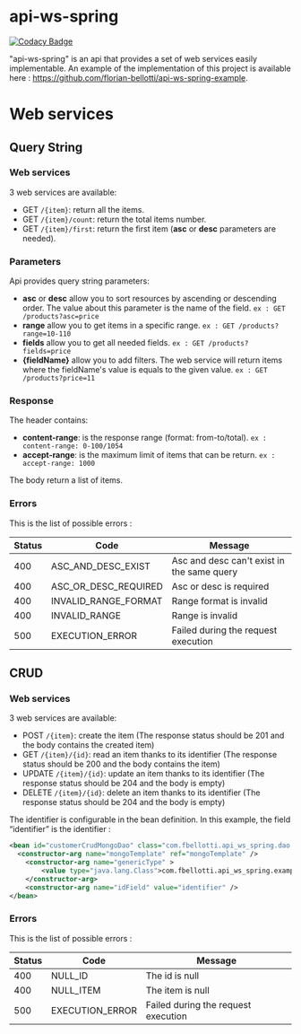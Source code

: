 api-ws-spring
===========

[![Codacy Badge](https://api.codacy.com/project/badge/Grade/5417e532f7e24ae68651800c386e3a1e)](https://www.codacy.com/app/florian-bellotti/api-ws-spring?utm_source=github.com&utm_medium=referral&utm_content=florian-bellotti/api-ws-spring&utm_campaign=badger)

"api-ws-spring" is an api that provides a set of web services easily implementable. An example of the implementation of this project is available here : https://github.com/florian-bellotti/api-ws-spring-example. 

Web services 
==========
Query String
----------------------
### Web services
3 web services are available:
- GET `/{item}`: return all the items.
- GET `/{item}/count`: return the total items number.
- GET `/{item}/first`: return the first item (**asc** or **desc** parameters are needed).

### Parameters
Api provides query string parameters:
- **asc** or **desc** allow you to sort resources by ascending or descending order. The value about this parameter is the name of the field. `ex : GET /products?asc=price`
- **range** allow you to get items in a specific range. `ex : GET /products?range=10-110`
- **fields** allow you to get all needed fields. `ex : GET /products?fields=price`
- **{fieldName}** allow you to add filters. The web service will return items where the fieldName's value is equals to the given value. `ex : GET /products?price=11`

### Response
The header contains:
- **content-range**: is the response range (format: from-to/total). `ex : content-range: 0-100/1054`
- **accept-range**: is the maximum limit of items that can be return. `ex : accept-range: 1000`

The body return a list of items.

### Errors
This is the list of possible errors :

| Status | Code                | Message                                    |
|------  |-------------------- |-------------                               |
|400     |ASC_AND_DESC_EXIST   | Asc and desc can't exist in the same query |
|400     |ASC_OR_DESC_REQUIRED | Asc or desc is required                    |
|400     |INVALID_RANGE_FORMAT | Range format is invalid                    |
|400     |INVALID_RANGE        | Range is invalid                           |
|500     |EXECUTION_ERROR      | Failed during the request execution        |

CRUD
----------------------
### Web services
3 web services are available:
- POST `/{item}`: create the item (The response status should be 201 and the body contains the created item)
- GET `/{item}/{id}`: read an item thanks to its identifier (The response status should be 200 and the body contains the item)
- UPDATE `/{item}/{id}`: update an item thanks to its identifier (The response status should be 204 and the body is empty)
- DELETE `/{item}/{id}`: delete an item thanks to its identifier (The response status should be 204 and the body is empty)

The identifier is configurable in the bean definition. In this example, the field “identifier” is the identifier : 
```xml 
<bean id="customerCrudMongoDao" class="com.fbellotti.api_ws_spring.dao.CrudMongoDao">
  <constructor-arg name="mongoTemplate" ref="mongoTemplate" />
    <constructor-arg name="genericType" >
        <value type="java.lang.Class">com.fbellotti.api_ws_spring.example.model.Customer</value>
    </constructor-arg>
    <constructor-arg name="idField" value="identifier" />
</bean>
``` 

### Errors
This is the list of possible errors :

| Status | Code                | Message                                    |
|------  |-------------------- |-------------                               |
|400     |NULL_ID              | The id is null                             |
|400     |NULL_ITEM            | The item is null                           |
|500     |EXECUTION_ERROR      | Failed during the request execution        |

